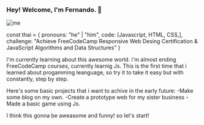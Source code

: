 ### Hey! Welcome, I'm Fernando. 👋
![me](https://i.ibb.co/JqbnB2z/kandinsky-creador-arte-abstracto.jpg)


const thai = {
  pronouns: "he" | "him",
  code: [Javascript, HTML, CSS,],
 challenge: "Achieve FreeCodeCamp Responsive Web Desing Certification & JavaScript Algorithms and Data Structures"
}

I'm currently learning about this awesome world.
i'm almost ending FreeCodeCamp courses, currently learnig Js. This is the first time that i learned about progamming leanguage, so try it to take it easy but with constantly, step by step. 

Here's some basic projects that i want to achive in the early future:
  -Make some blog on my own. 
  -Create a prototype web for my sister business
  -Made a basic game using Js. 
 
 
 I think this gonna be aweasome and funny! so let's start!
 
 

<!--
**Faerk77/Faerk77** is a ✨ _special_ ✨ repository because its `README.md` (this file) appears on your GitHub profile.

Here are some ideas to get you started:

- 🔭 I’m currently working on ...
- 🌱 I’m currently learning ...
- 👯 I’m looking to collaborate on ...
- 🤔 I’m looking for help with ...
- 💬 Ask me about ...
- 📫 How to reach me: ...
- 😄 Pronouns: ...
- ⚡ Fun fact: ...
-->

